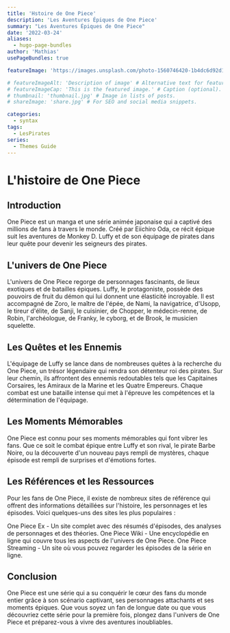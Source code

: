 ```yaml
---
title: 'Hstoire de One Piece'
description: 'Les Aventures Épiques de One Piece'
summary: "Les Aventures Épiques de One Piece"
date: '2022-03-24'
aliases:
  - hugo-page-bundles
author: 'Mathias'
usePageBundles: true

featureImage: 'https://images.unsplash.com/photo-1560746420-1b4dc6d92d17?ixlib=rb-4.0.3&ixid=M3wxMjA3fDB8MHxwaG90by1wYWdlfHx8fGVufDB8fHx8fA%3D%3D&auto=format&fit=crop&w=600&q=80' # Top image on post.

# featureImageAlt: 'Description of image' # Alternative text for featured image.
# featureImageCap: 'This is the featured image.' # Caption (optional).
# thumbnail: 'thumbnail.jpg' # Image in lists of posts.
# shareImage: 'share.jpg' # For SEO and social media snippets.

categories:
  - syntax
tags:
  - LesPirates
series:
  - Themes Guide
---
```

# L'histoire de One Piece

## Introduction
One Piece est un manga et une série animée japonaise qui a captivé des millions de fans à travers le monde. Créé par Eiichiro Oda, ce récit épique suit les aventures de Monkey D. Luffy et de son équipage de pirates dans leur quête pour devenir les seigneurs des pirates.

## L'univers de One Piece
L'univers de One Piece regorge de personnages fascinants, de lieux exotiques et de batailles épiques. Luffy, le protagoniste, possède des pouvoirs de fruit du démon qui lui donnent une élasticité incroyable. Il est accompagné de Zoro, le maître de l'épée, de Nami, la navigatrice, d'Usopp, le tireur d'élite, de Sanji, le cuisinier, de Chopper, le médecin-renne, de Robin, l'archéologue, de Franky, le cyborg, et de Brook, le musicien squelette.

## Les Quêtes et les Ennemis
L'équipage de Luffy se lance dans de nombreuses quêtes à la recherche du One Piece, un trésor légendaire qui rendra son détenteur roi des pirates. Sur leur chemin, ils affrontent des ennemis redoutables tels que les Capitaines Corsaires, les Amiraux de la Marine et les Quatre Empereurs. Chaque combat est une bataille intense qui met à l'épreuve les compétences et la détermination de l'équipage.

## Les Moments Mémorables
One Piece est connu pour ses moments mémorables qui font vibrer les fans. Que ce soit le combat épique entre Luffy et son rival, le pirate Barbe Noire, ou la découverte d'un nouveau pays rempli de mystères, chaque épisode est rempli de surprises et d'émotions fortes.

## Les Références et les Ressources
Pour les fans de One Piece, il existe de nombreux sites de référence qui offrent des informations détaillées sur l'histoire, les personnages et les épisodes. Voici quelques-uns des sites les plus populaires :

One Piece Ex - Un site complet avec des résumés d'épisodes, des analyses de personnages et des théories.
One Piece Wiki - Une encyclopédie en ligne qui couvre tous les aspects de l'univers de One Piece.
One Piece Streaming - Un site où vous pouvez regarder les épisodes de la série en ligne.

## Conclusion
One Piece est une série qui a su conquérir le cœur des fans du monde entier grâce à son scénario captivant, ses personnages attachants et ses moments épiques. Que vous soyez un fan de longue date ou que vous découvriez cette série pour la première fois, plongez dans l'univers de One Piece et préparez-vous à vivre des aventures inoubliables.